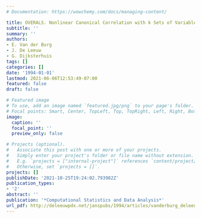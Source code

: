 ```yaml
---
# Documentation: https://wowchemy.com/docs/managing-content/

title: OVERALS. Nonlinear Canonical Correlation with k Sets of Variables
subtitle: ''
summary: ''
authors:
- E. Van der Burg
- J. De Leeuw
- G. Dijksterhuis
tags: []
categories: []
date: '1994-01-01'
lastmod: 2021-06-06T12:53:49-07:00
featured: false
draft: false

# Featured image
# To use, add an image named `featured.jpg/png` to your page's folder.
# Focal points: Smart, Center, TopLeft, Top, TopRight, Left, Right, BottomLeft, Bottom, BottomRight.
image:
  caption: ''
  focal_point: ''
  preview_only: false

# Projects (optional).
#   Associate this post with one or more of your projects.
#   Simply enter your project's folder or file name without extension.
#   E.g. `projects = ["internal-project"]` references `content/project/deep-learning/index.md`.
#   Otherwise, set `projects = []`.
projects: []
publishDate: '2021-10-25T19:24:02.793982Z'
publication_types:
- '2'
abstract: ''
publication: '*Computational Statistics and Data Analysis*'
url_pdf: http://deleeuwpdx.net/janspubs/1994/articles/vanderburg_deleeuw_dijksterhuis_A_94.pdf
---
```

